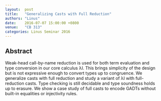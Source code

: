 ```yaml
--- 
layout:  post 
title:   "Generalizing Casts with Full Reduction"
authors: "Linus"
date:    2016-07-07 15:00:00 +0800
venue:   "CB 313"
categories: Linus Seminar 2016
--- 
```

## Abstract

Weak-head call-by-name reduction is used for both term evaluation and type
conversion in our core calculus λI. This brings simplicity of the design
but is
not expressive enough to convert types up to congruence. We generalize casts
with full reduction and study a variant of λI with full-reduction casts.
Type
checking is still decidable and type soundness holds up to erasure. We show
a
case study of full casts to encode GADTs without built-in equalities or
injectivity rules.


